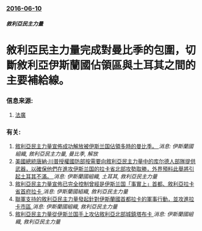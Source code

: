 ### [2016-06-10](/news/2016/06/10/index.md)

##### 敘利亞民主力量
# 敘利亞民主力量完成對曼比季的包圍，切斷敘利亞伊斯蘭國佔領區與土耳其之間的主要補給線。 




### 信息来源:

1. [法廣](http://cn.rfi.fr/contenu/20160610-is%E9%87%8D%E6%8C%AB-%E5%8F%99%E5%9C%9F%E9%97%B4%E8%BF%90%E8%A1%A5%E8%B7%AF%E7%BA%BF%E9%81%AD%E5%88%87%E6%96%AD)

### 有关:

1. [敘利亞民主力量宣佈成功解放被伊斯兰国佔領多時的曼比季。 ](/news/2016/08/12/敘利亞民主力量宣佈成功解放被伊斯兰国佔領多時的曼比季.md) _消息: 伊斯蘭國組織, 敘利亞民主力量, 曼比季, 解放_
2. [美國總統唐納·川普授權國防部按需要向敘利亞民主力量中的库尔德人部隊提供武器，以確保他們在進攻伊斯兰国的拉卡省北部攻勢取勝，外界預料此舉將引起土耳其不滿。 ](/news/2017/05/9/美國總統唐納-川普授權國防部按需要向敘利亞民主力量中的库尔德人部隊提供武器-以確保他們在進攻伊斯兰国的拉卡省北部攻勢取勝.md) _消息: 伊斯蘭國組織, 土耳其, 敘利亞民主力量_
3. [敘利亞民主力量宣佈已完全控制曾經是伊斯兰国「事實上」首都、敘利亞拉卡省首府拉卡 ](/news/2017/10/17/敘利亞民主力量宣佈已完全控制曾經是伊斯兰国-事實上-首都-敘利亞拉卡省首府拉卡.md) _消息: 伊斯蘭國組織, 敘利亞民主力量_
4. [聯軍支持的敘利亞民主力量發起針對伊斯蘭國首都拉卡的軍事行動，並攻進拉卡市區 ](/news/2017/06/6/聯軍支持的敘利亞民主力量發起針對伊斯蘭國首都拉卡的軍事行動-並攻進拉卡市區.md) _消息: 伊斯蘭國組織, 敘利亞民主力量_
5. [敘利亞民主力量從伊斯兰国手上攻佔敘利亞北部城鎮塔布卡 ](/news/2017/05/10/敘利亞民主力量從伊斯兰国手上攻佔敘利亞北部城鎮塔布卡.md) _消息: 伊斯蘭國組織, 敘利亞民主力量_
